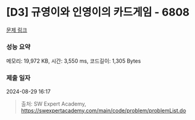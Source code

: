 # [D3] 규영이와 인영이의 카드게임 - 6808 

[문제 링크](https://swexpertacademy.com/main/code/problem/problemDetail.do?contestProbId=AWgv9va6HnkDFAW0) 

### 성능 요약

메모리: 19,972 KB, 시간: 3,550 ms, 코드길이: 1,305 Bytes

### 제출 일자

2024-08-29 16:17



> 출처: SW Expert Academy, https://swexpertacademy.com/main/code/problem/problemList.do
